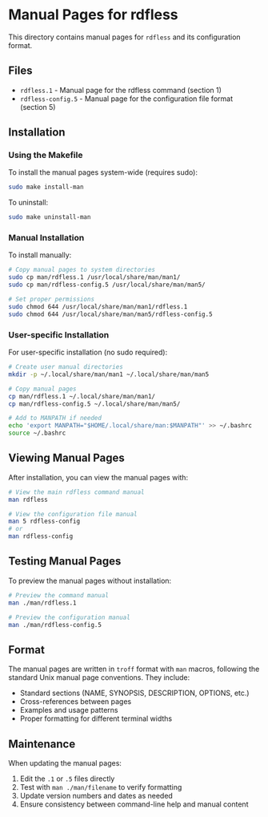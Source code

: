 # Manual Pages for rdfless

This directory contains manual pages for `rdfless` and its configuration format.

## Files

- `rdfless.1` - Manual page for the rdfless command (section 1)
- `rdfless-config.5` - Manual page for the configuration file format (section 5)

## Installation

### Using the Makefile

To install the manual pages system-wide (requires sudo):

```bash
sudo make install-man
```

To uninstall:

```bash
sudo make uninstall-man
```

### Manual Installation

To install manually:

```bash
# Copy manual pages to system directories
sudo cp man/rdfless.1 /usr/local/share/man/man1/
sudo cp man/rdfless-config.5 /usr/local/share/man/man5/

# Set proper permissions
sudo chmod 644 /usr/local/share/man/man1/rdfless.1
sudo chmod 644 /usr/local/share/man/man5/rdfless-config.5
```

### User-specific Installation

For user-specific installation (no sudo required):

```bash
# Create user manual directories
mkdir -p ~/.local/share/man/man1 ~/.local/share/man/man5

# Copy manual pages
cp man/rdfless.1 ~/.local/share/man/man1/
cp man/rdfless-config.5 ~/.local/share/man/man5/

# Add to MANPATH if needed
echo 'export MANPATH="$HOME/.local/share/man:$MANPATH"' >> ~/.bashrc
source ~/.bashrc
```

## Viewing Manual Pages

After installation, you can view the manual pages with:

```bash
# View the main rdfless command manual
man rdfless

# View the configuration file manual
man 5 rdfless-config
# or
man rdfless-config
```

## Testing Manual Pages

To preview the manual pages without installation:

```bash
# Preview the command manual
man ./man/rdfless.1

# Preview the configuration manual
man ./man/rdfless-config.5
```

## Format

The manual pages are written in `troff` format with `man` macros, following the standard Unix manual page conventions. They include:

- Standard sections (NAME, SYNOPSIS, DESCRIPTION, OPTIONS, etc.)
- Cross-references between pages
- Examples and usage patterns
- Proper formatting for different terminal widths

## Maintenance

When updating the manual pages:

1. Edit the `.1` or `.5` files directly
2. Test with `man ./man/filename` to verify formatting
3. Update version numbers and dates as needed
4. Ensure consistency between command-line help and manual content
